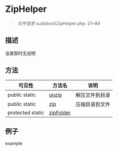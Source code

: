 #  ZipHelper 

> *文件信息* suda\tool\ZipHelper.php: 21~89





## 描述



该类暂时无说明



## 方法

| 可见性 | 方法名 | 说明 |
|--------|-------|------|
|  public  static|[unzip](ZipHelper/unzip.md) | 解压文件到目录 |
|  public  static|[zip](ZipHelper/zip.md) | 压缩目录到文件 |
|  protected  static|[zipFolder](ZipHelper/zipFolder.md) |  |
 

## 例子

example